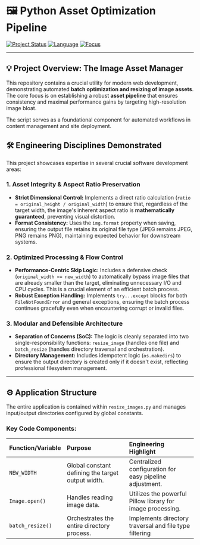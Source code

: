 # 🖼️ Python Asset Optimization Pipeline

[![Project Status](https://img.shields.io/badge/Status-Complete%20%7C%20Automated-28a745?style=for-the-badge)](./resize_images.py)
[![Language](https://img.shields.io/badge/Language-Python-3776AB?style=for-the-badge&logo=python)](./resize_images.py)
[![Focus](https://img.shields.io/badge/Focus-Performance%20%7C%20Asset%20Integrity-007bff?style=for-the-badge)]()

---

## 💡 Project Overview: The Image Asset Manager

This repository contains a crucial utility for modern web development, demonstrating automated **batch optimization and resizing of image assets**. The core focus is on establishing a robust **asset pipeline** that ensures consistency and maximal performance gains by targeting high-resolution image bloat.

The script serves as a foundational component for automated workflows in content management and site deployment.

## 🛠️ Engineering Disciplines Demonstrated

This project showcases expertise in several crucial software development areas:

### 1. **Asset Integrity & Aspect Ratio Preservation**
* **Strict Dimensional Control:** Implements a direct ratio calculation (`ratio = original_height / original_width`) to ensure that, regardless of the target width, the image's inherent aspect ratio is **mathematically guaranteed**, preventing visual distortion.
* **Format Consistency:** Uses the `img.format` property when saving, ensuring the output file retains its original file type (JPEG remains JPEG, PNG remains PNG), maintaining expected behavior for downstream systems.

### 2. **Optimized Processing & Flow Control**
* **Performance-Centric Skip Logic:** Includes a defensive check (`original_width <= new_width`) to automatically bypass image files that are already smaller than the target, eliminating unnecessary I/O and CPU cycles. This is a crucial element of an efficient batch process.
* **Robust Exception Handling:** Implements `try...except` blocks for both `FileNotFoundError` and general exceptions, ensuring the batch process continues gracefully even when encountering corrupt or invalid files.

### 3. **Modular and Defensible Architecture**
* **Separation of Concerns (SoC):** The logic is cleanly separated into two single-responsibility functions: `resize_image` (handles one file) and `batch_resize` (handles directory traversal and orchestration).
* **Directory Management:** Includes idempotent logic (`os.makedirs`) to ensure the output directory is created only if it doesn't exist, reflecting professional filesystem management.

---

## ⚙️ Application Structure

The entire application is contained within `resize_images.py` and manages input/output directories configured by global constants.

### Key Code Components:

| Function/Variable | Purpose | Engineering Highlight |
| :--- | :--- | :--- |
| `NEW_WIDTH` | Global constant defining the target output width. | Centralized configuration for easy pipeline adjustment. |
| `Image.open()` | Handles reading image data. | Utilizes the powerful Pillow library for image processing. |
| `batch_resize()` | Orchestrates the entire directory process. | Implements directory traversal and file type filtering
